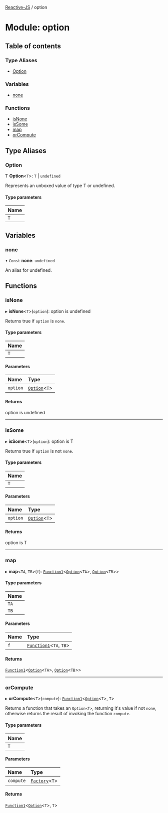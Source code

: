 [Reactive-JS](../README.md) / option

# Module: option

## Table of contents

### Type Aliases

- [Option](option.md#option)

### Variables

- [none](option.md#none)

### Functions

- [isNone](option.md#isnone)
- [isSome](option.md#issome)
- [map](option.md#map)
- [orCompute](option.md#orcompute)

## Type Aliases

### Option

Ƭ **Option**<`T`\>: `T` \| `undefined`

Represents an unboxed value of type T or undefined.

#### Type parameters

| Name |
| :------ |
| `T` |

## Variables

### none

• `Const` **none**: `undefined`

An alias for undefined.

## Functions

### isNone

▸ **isNone**<`T`\>(`option`): option is undefined

Returns true if `option` is `none`.

#### Type parameters

| Name |
| :------ |
| `T` |

#### Parameters

| Name | Type |
| :------ | :------ |
| `option` | [`Option`](option.md#option)<`T`\> |

#### Returns

option is undefined

___

### isSome

▸ **isSome**<`T`\>(`option`): option is T

Returns true if `option` is not `none`.

#### Type parameters

| Name |
| :------ |
| `T` |

#### Parameters

| Name | Type |
| :------ | :------ |
| `option` | [`Option`](option.md#option)<`T`\> |

#### Returns

option is T

___

### map

▸ **map**<`TA`, `TB`\>(`f`): [`Function1`](functions.md#function1)<[`Option`](option.md#option)<`TA`\>, [`Option`](option.md#option)<`TB`\>\>

#### Type parameters

| Name |
| :------ |
| `TA` |
| `TB` |

#### Parameters

| Name | Type |
| :------ | :------ |
| `f` | [`Function1`](functions.md#function1)<`TA`, `TB`\> |

#### Returns

[`Function1`](functions.md#function1)<[`Option`](option.md#option)<`TA`\>, [`Option`](option.md#option)<`TB`\>\>

___

### orCompute

▸ **orCompute**<`T`\>(`compute`): [`Function1`](functions.md#function1)<[`Option`](option.md#option)<`T`\>, `T`\>

Returns a function that takes an `Option<T>`, returning it's value
if not `none`, otherwise returns the result of invoking the function `compute`.

#### Type parameters

| Name |
| :------ |
| `T` |

#### Parameters

| Name | Type |
| :------ | :------ |
| `compute` | [`Factory`](functions.md#factory)<`T`\> |

#### Returns

[`Function1`](functions.md#function1)<[`Option`](option.md#option)<`T`\>, `T`\>
